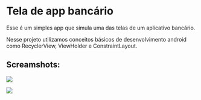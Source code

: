 # Tela de app bancário

Esse é um simples app que simula uma das telas de um aplicativo bancário.

Nesse projeto utilizamos conceitos básicos de desenvolvimento android como RecyclerView, ViewHolder e ConstraintLayout.

## Screamshots:

![](https://github.com/luishads/app_banc_kotlin/blob/master/photo01.png)

![](https://github.com/luishads/app_banc_kotlin/blob/master/photo02.png)
